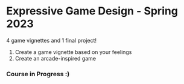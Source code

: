 # Expressive Game Design - Spring 2023

4 game vignettes and 1 final project!

1. Create a game vignette based on your feelings
2. Create an arcade-inspired game

### Course in Progress :)
